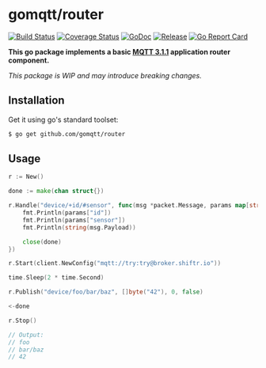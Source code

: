 # gomqtt/router

[![Build Status](https://travis-ci.org/gomqtt/router.svg?branch=master)](https://travis-ci.org/gomqtt/router)
[![Coverage Status](https://coveralls.io/repos/github/gomqtt/router/badge.svg?branch=master)](https://coveralls.io/github/gomqtt/router?branch=master)
[![GoDoc](https://godoc.org/github.com/gomqtt/router?status.svg)](http://godoc.org/github.com/gomqtt/router)
[![Release](https://img.shields.io/github/release/gomqtt/router.svg)](https://github.com/gomqtt/router/releases)
[![Go Report Card](https://goreportcard.com/badge/github.com/gomqtt/router)](https://goreportcard.com/report/github.com/gomqtt/router)

**This go package implements a basic [MQTT 3.1.1](http://docs.oasis-open.org/mqtt/mqtt/v3.1.1/) application router component.**

_This package is WIP and may introduce breaking changes._

## Installation

Get it using go's standard toolset:

```bash
$ go get github.com/gomqtt/router
```

## Usage

```go
r := New()

done := make(chan struct{})

r.Handle("device/+id/#sensor", func(msg *packet.Message, params map[string]string) {
    fmt.Println(params["id"])
    fmt.Println(params["sensor"])
    fmt.Println(string(msg.Payload))

    close(done)
})

r.Start(client.NewConfig("mqtt://try:try@broker.shiftr.io"))

time.Sleep(2 * time.Second)

r.Publish("device/foo/bar/baz", []byte("42"), 0, false)

<-done

r.Stop()

// Output:
// foo
// bar/baz
// 42
```
